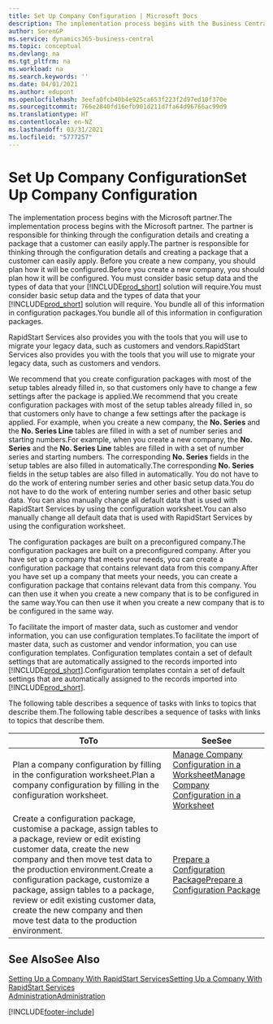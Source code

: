 ```yaml
---
title: Set Up Company Configuration | Microsoft Docs
description: The implementation process begins with the Business Central solution will require. You bundle all of this information into configuration packages.
author: SorenGP
ms.service: dynamics365-business-central
ms.topic: conceptual
ms.devlang: na
ms.tgt_pltfrm: na
ms.workload: na
ms.search.keywords: ''
ms.date: 04/01/2021
ms.author: edupont
ms.openlocfilehash: 3eefa0fcb40b4e925ca653f223f2d97ed10f370e
ms.sourcegitcommit: 766e2840fd16efb901d211d7fa64d96766ac99d9
ms.translationtype: HT
ms.contentlocale: en-NZ
ms.lasthandoff: 03/31/2021
ms.locfileid: "5777257"
---
```

# <a name="set-up-company-configuration"></a><span data-ttu-id="8a98f-104">Set Up Company Configuration</span><span class="sxs-lookup"><span data-stu-id="8a98f-104">Set Up Company Configuration</span></span>
<span data-ttu-id="8a98f-105">The implementation process begins with the Microsoft partner.</span><span class="sxs-lookup"><span data-stu-id="8a98f-105">The implementation process begins with the Microsoft partner.</span></span> <span data-ttu-id="8a98f-106">The partner is responsible for thinking through the configuration details and creating a package that a customer can easily apply.</span><span class="sxs-lookup"><span data-stu-id="8a98f-106">The partner is responsible for thinking through the configuration details and creating a package that a customer can easily apply.</span></span> <span data-ttu-id="8a98f-107">Before you create a new company, you should plan how it will be configured.</span><span class="sxs-lookup"><span data-stu-id="8a98f-107">Before you create a new company, you should plan how it will be configured.</span></span> <span data-ttu-id="8a98f-108">You must consider basic setup data and the types of data that your [!INCLUDE[prod_short](includes/prod_short.md)] solution will require.</span><span class="sxs-lookup"><span data-stu-id="8a98f-108">You must consider basic setup data and the types of data that your [!INCLUDE[prod_short](includes/prod_short.md)] solution will require.</span></span> <span data-ttu-id="8a98f-109">You bundle all of this information in configuration packages.</span><span class="sxs-lookup"><span data-stu-id="8a98f-109">You bundle all of this information in configuration packages.</span></span>

<span data-ttu-id="8a98f-110">RapidStart Services also provides you with the tools that you will use to migrate your legacy data, such as customers and vendors.</span><span class="sxs-lookup"><span data-stu-id="8a98f-110">RapidStart Services also provides you with the tools that you will use to migrate your legacy data, such as customers and vendors.</span></span>  

<span data-ttu-id="8a98f-111">We recommend that you create configuration packages with most of the setup tables already filled in, so that customers only have to change a few settings after the package is applied.</span><span class="sxs-lookup"><span data-stu-id="8a98f-111">We recommend that you create configuration packages with most of the setup tables already filled in, so that customers only have to change a few settings after the package is applied.</span></span> <span data-ttu-id="8a98f-112">For example, when you create a new company, the **No. Series** and the **No. Series Line** tables are filled in with a set of number series and starting numbers.</span><span class="sxs-lookup"><span data-stu-id="8a98f-112">For example, when you create a new company, the **No. Series** and the **No. Series Line** tables are filled in with a set of number series and starting numbers.</span></span> <span data-ttu-id="8a98f-113">The corresponding **No. Series** fields in the setup tables are also filled in automatically.</span><span class="sxs-lookup"><span data-stu-id="8a98f-113">The corresponding **No. Series** fields in the setup tables are also filled in automatically.</span></span> <span data-ttu-id="8a98f-114">You do not have to do the work of entering number series and other basic setup data.</span><span class="sxs-lookup"><span data-stu-id="8a98f-114">You do not have to do the work of entering number series and other basic setup data.</span></span> <span data-ttu-id="8a98f-115">You can also manually change all default data that is used with RapidStart Services by using the configuration worksheet.</span><span class="sxs-lookup"><span data-stu-id="8a98f-115">You can also manually change all default data that is used with RapidStart Services by using the configuration worksheet.</span></span>  

<span data-ttu-id="8a98f-116">The configuration packages are built on a preconfigured company.</span><span class="sxs-lookup"><span data-stu-id="8a98f-116">The configuration packages are built on a preconfigured company.</span></span> <span data-ttu-id="8a98f-117">After you have set up a company that meets your needs, you can create a configuration package that contains relevant data from this company.</span><span class="sxs-lookup"><span data-stu-id="8a98f-117">After you have set up a company that meets your needs, you can create a configuration package that contains relevant data from this company.</span></span> <span data-ttu-id="8a98f-118">You can then use it when you create a new company that is to be configured in the same way.</span><span class="sxs-lookup"><span data-stu-id="8a98f-118">You can then use it when you create a new company that is to be configured in the same way.</span></span>  

<span data-ttu-id="8a98f-119">To facilitate the import of master data, such as customer and vendor information, you can use configuration templates.</span><span class="sxs-lookup"><span data-stu-id="8a98f-119">To facilitate the import of master data, such as customer and vendor information, you can use configuration templates.</span></span> <span data-ttu-id="8a98f-120">Configuration templates contain a set of default settings that are automatically assigned to the records imported into [!INCLUDE[prod_short](includes/prod_short.md)].</span><span class="sxs-lookup"><span data-stu-id="8a98f-120">Configuration templates contain a set of default settings that are automatically assigned to the records imported into [!INCLUDE[prod_short](includes/prod_short.md)].</span></span>

<span data-ttu-id="8a98f-121">The following table describes a sequence of tasks with links to topics that describe them.</span><span class="sxs-lookup"><span data-stu-id="8a98f-121">The following table describes a sequence of tasks with links to topics that describe them.</span></span>

|<span data-ttu-id="8a98f-122">**To**</span><span class="sxs-lookup"><span data-stu-id="8a98f-122">**To**</span></span>|<span data-ttu-id="8a98f-123">**See**</span><span class="sxs-lookup"><span data-stu-id="8a98f-123">**See**</span></span>|  
|------------|-------------|  
|<span data-ttu-id="8a98f-124">Plan a company configuration by filling in the configuration worksheet.</span><span class="sxs-lookup"><span data-stu-id="8a98f-124">Plan a company configuration by filling in the configuration worksheet.</span></span>|[<span data-ttu-id="8a98f-125">Manage Company Configuration in a Worksheet</span><span class="sxs-lookup"><span data-stu-id="8a98f-125">Manage Company Configuration in a Worksheet</span></span>](admin-how-to-manage-company-configuration-in-a-worksheet.md)|  
|<span data-ttu-id="8a98f-126">Create a configuration package, customise a package, assign tables to a package, review or edit existing customer data, create the new company and then move test data to the production environment.</span><span class="sxs-lookup"><span data-stu-id="8a98f-126">Create a configuration package, customize a package, assign tables to a package, review or edit existing customer data, create the new company and then move test data to the production environment.</span></span>|[<span data-ttu-id="8a98f-127">Prepare a Configuration Package</span><span class="sxs-lookup"><span data-stu-id="8a98f-127">Prepare a Configuration Package</span></span>](admin-how-to-prepare-a-configuration-package.md)| 

## <a name="see-also"></a><span data-ttu-id="8a98f-128">See Also</span><span class="sxs-lookup"><span data-stu-id="8a98f-128">See Also</span></span>  
[<span data-ttu-id="8a98f-129">Setting Up a Company With RapidStart Services</span><span class="sxs-lookup"><span data-stu-id="8a98f-129">Setting Up a Company With RapidStart Services</span></span>](admin-set-up-a-company-with-rapidstart.md)  
[<span data-ttu-id="8a98f-130">Administration</span><span class="sxs-lookup"><span data-stu-id="8a98f-130">Administration</span></span>](admin-setup-and-administration.md)


[!INCLUDE[footer-include](includes/footer-banner.md)]